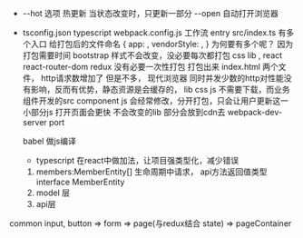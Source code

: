 - --hot 选项 热更新
  当状态改变时，只更新一部分
  --open 自动打开浏览器

- tsconfig.json typescript
  webpack.config.js 工作流
    entry src/index.ts
    有多个入口 给打包后的文件命名
    {
      app: ,
      vendorStyle: ,
    }
    为何要有多个呢？ 因为打包需要时间 bootstrap 样式不会改变，没必要每次都打包
    css lib , react react-router-dom redux
    没有必要一次性打包
    打包出来 index.html 两个文件， http请求数增加了 但是不多， 现代浏览器 同时并发少数的http对性能没有影响，反而有优势，静态资源是会缓存的， lib css js 不需要下载，而业务组件开发的src component js 会经常修改，分开打包，只会让用户更新这一小部分js 打开页面会更快
    不会改变的lib 部分会放到cdn去
    webpack-dev-server port

  babel 做js编译

  - typescript 在react中做加法，让项目强类型化，减少错误
  1. members:MemberEntity[]
      生命周期中请求， api方法返回值类型
      interface MemberEntity
  2. model 层
  3. api层

common input, button => form => page(与redux结合 state) => pageContainer

